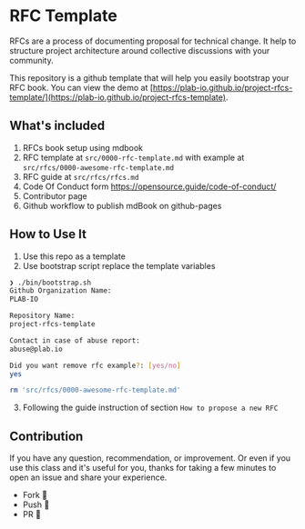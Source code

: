 # RFC Template

RFCs are a process of documenting proposal for technical change.
It help to structure project architecture around collective discussions with your community.

This repository is a github template that will help you easily bootstrap your RFC book.
You can view the demo at [https://plab-io.github.io/project-rfcs-template/](https://plab-io.github.io/project-rfcs-template).

## What's included

1. RFCs book setup using mdbook
2. RFC template at `src/0000-rfc-template.md` with example at `src/rfcs/0000-awesome-rfc-template.md`
3. RFC guide at `src/rfcs/rfcs.md`
4. Code Of Conduct form https://opensource.guide/code-of-conduct/
5. Contributor page
6. Github workflow to publish mdBook on github-pages

## How to Use It

1. Use this repo as a template
2. Use bootstrap script replace the template variables
```bash
❯ ./bin/bootstrap.sh
Github Organization Name:
PLAB-IO

Repository Name:
project-rfcs-template

Contact in case of abuse report:
abuse@plab.io

Did you want remove rfc example?: [yes/no]
yes

rm 'src/rfcs/0000-awesome-rfc-template.md'
```

3. Following the guide instruction of section `How to propose a new RFC`

## Contribution

If you have any question, recommendation, or improvement.
Or even if you use this class and it's useful for you,
thanks for taking a few minutes to open an issue and share your experience.

- Fork :book:
- Push :runner:
- PR :clap:
